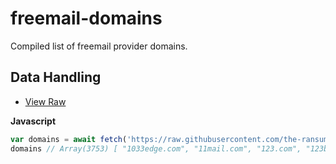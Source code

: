 # freemail-domains
Compiled list of freemail provider domains.

## Data Handling

- [View Raw](https://raw.githubusercontent.com/xransum/freemail-domains/main/domains.txt)

**Javascript**

```javascript
var domains = await fetch('https://raw.githubusercontent.com/the-ransum/freemail-domains/main/domains.txt').then(r => r.text()).then(r => r.split(/\n/g));
domains // Array(3753) [ "1033edge.com", "11mail.com", "123.com", "123box.net", … ]
```
